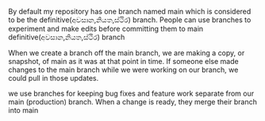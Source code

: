 By default my repository has one branch named main which is considered to be the definitive(අවසාන,නියත,ස්ථිර) branch. 
People can use branches to experiment and make edits before committing them to main definitive(අවසාන,නියත,ස්ථිර) branch

When we create a branch off the main branch, we are making a copy, or snapshot, of main as it was at that point in time. 
If someone else made changes to the main branch while we were working on our branch, we could pull in those updates.

we use branches for keeping bug fixes and feature work separate from our main (production) branch. 
When a change is ready, they merge their branch into main
